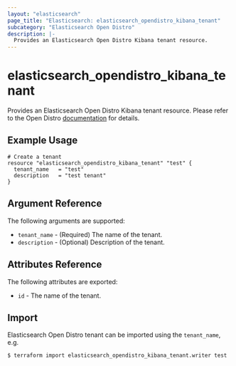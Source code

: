 ```yaml
---
layout: "elasticsearch"
page_title: "Elasticsearch: elasticsearch_opendistro_kibana_tenant"
subcategory: "Elasticsearch Open Distro"
description: |-
  Provides an Elasticsearch Open Distro Kibana tenant resource.
---
```


# elasticsearch_opendistro_kibana_tenant

Provides an Elasticsearch Open Distro Kibana tenant resource.
Please refer to the Open Distro [documentation][1] for details.

## Example Usage

```hcl
# Create a tenant
resource "elasticsearch_opendistro_kibana_tenant" "test" {
  tenant_name   = "test"
  description   = "test tenant"
}
```

## Argument Reference

The following arguments are supported:

* `tenant_name` -
    (Required) The name of the tenant.
* `description` -
    (Optional) Description of the tenant.

## Attributes Reference

The following attributes are exported:

* `id` -
    The name of the tenant.

## Import

Elasticsearch Open Distro tenant can be imported using the `tenant_name`, e.g.

```sh
$ terraform import elasticsearch_opendistro_kibana_tenant.writer test
```

<!-- External links -->
[1]: https://opendistro.github.io/for-elasticsearch-docs/docs/security/access-control/multi-tenancy/
